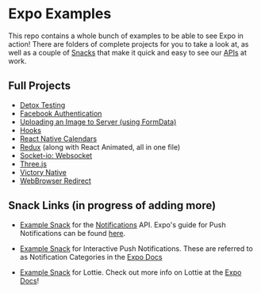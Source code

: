 # Expo Examples

This repo contains a whole bunch of examples to be able to see Expo in action! There are folders of complete projects
for you to take a look at, as well as a couple of [Snacks](https://expo.io/tools#snack) that make it quick and easy to see our
[APIs](https://docs.expo.io/versions/v32.0.0/sdk/overview/) at work.

## Full Projects
- [Detox Testing](https://github.com/expo/examples/tree/master/with-detox-tests)
- [Facebook Authentication](https://github.com/expo/examples/tree/master/with-facebook-auth)
- [Uploading an Image to Server (using FormData)](https://github.com/expo/examples/tree/master/with-formdata-image-upload)
- [Hooks](https://github.com/expo/examples/tree/master/with-postpublish-hooks)
- [React Native Calendars](https://github.com/expo/examples/tree/master/with-react-native-calendars)
- [Redux](https://github.com/expo/examples/tree/master/with-redux) (along with React Animated, all in one file)
- [Socket-io: Websocket](https://github.com/expo/examples/tree/master/with-socket-io)
- [Three.js](https://github.com/expo/examples/tree/master/with-three-js)
- [Victory Native](https://github.com/expo/examples/tree/master/with-victory-native)
- [WebBrowser Redirect](https://github.com/expo/examples/tree/master/with-webbrowser-redirect)

## Snack Links (in progress of adding more)
- [Example Snack](https://snack.expo.io/@documentation/pushnotifications) for the [Notifications](https://docs.expo.io/versions/v32.0.0/sdk/notifications/) API.
 Expo's guide for Push Notifications can be found [here](https://docs.expo.io/versions/v32.0.0/guides/push-notifications/).

- [Example Snack](https://snack.expo.io/@documentation/interactivenotificationexample) for Interactive Push Notifications. These are referred to as Notification Categories in the [Expo Docs](https://docs.expo.io/versions/latest/sdk/notifications/#notification-categories)

- [Example Snack](https://snack.expo.io/@documentation/lottie-example) for Lottie. Check out more info on Lottie at the [Expo Docs](http://localhost:3000/versions/v32.0.0/sdk/lottie/)!
